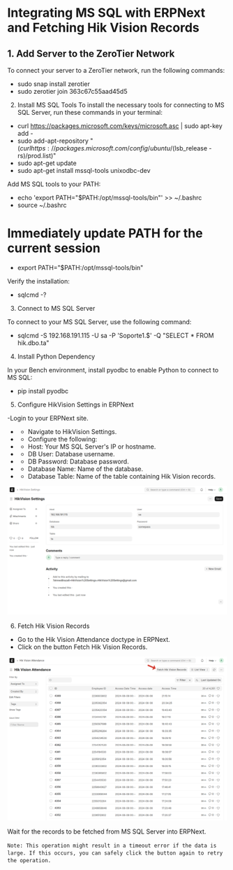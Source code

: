# Integrating MS SQL with ERPNext and Fetching Hik Vision Records

## 1. Add Server to the ZeroTier Network

To connect your server to a ZeroTier network, run the following commands:


- sudo snap install zerotier
- sudo zerotier join 363c67c55aad45d5

2. Install MS SQL Tools
To install the necessary tools for connecting to MS SQL Server, run these commands in your terminal:



- curl https://packages.microsoft.com/keys/microsoft.asc | sudo apt-key add -
- sudo add-apt-repository "$(curl https://packages.microsoft.com/config/ubuntu/$(lsb_release -rs)/prod.list)"
- sudo apt-get update
- sudo apt-get install mssql-tools unixodbc-dev


Add MS SQL tools to your PATH:


- echo 'export PATH="$PATH:/opt/mssql-tools/bin"' >> ~/.bashrc
- source ~/.bashrc


# Immediately update PATH for the current session

- export PATH="$PATH:/opt/mssql-tools/bin"


Verify the installation:


- sqlcmd -?

3. Connect to MS SQL Server

To connect to your MS SQL Server, use the following command:


- sqlcmd -S 192.168.191.115 -U sa -P 'Soporte1.$' -Q "SELECT * FROM hik.dbo.ta"

4. Install Python Dependency

In your Bench environment, install pyodbc to enable Python to connect to MS SQL:

- pip install pyodbc

5. Configure HikVision Settings in ERPNext

-Login to your ERPNext site.

- - Navigate to HikVision Settings.
- - Configure the following:
- - Host: Your MS SQL Server's IP or hostname.
- - DB User: Database username.
- - DB Password: Database password.
- - Database Name: Name of the database.
- - Database Table: Name of the table containing Hik Vision records.


![HikVision Settings](./hikvision-settings.png)

6. Fetch Hik Vision Records

- Go to the Hik Vision Attendance doctype in ERPNext.
- Click on the button Fetch Hik Vision Records.


![HikVision Settings](./hik-vision-attendance.png)

Wait for the records to be fetched from MS SQL Server into ERPNext.

`
Note:
This operation might result in a timeout error if the data is large. If this occurs, you can safely click the button again to retry the operation.
`
